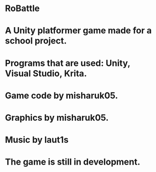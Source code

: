 # RoBattle
# A Unity platformer game made for a school project.
# Programs that are used: Unity, Visual Studio, Krita.
# Game code by misharuk05.
# Graphics by misharuk05.
# Music by laut1s
# The game is still in development.
